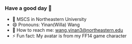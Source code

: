 ### Have a good day 👋

<!--
**wynwilla/wynwilla** is a ✨ _special_ ✨ repository because its `README.md` (this file) appears on your GitHub profile.

Here are some ideas to get you started:

- 🔭 I’m currently working on ...
- 🌱 I’m currently learning ...
- 👯 I’m looking to collaborate on ...
- 🤔 I’m looking for help with ...
- 💬 Ask me about ...
- 📫 How to reach me: ...
- 😄 Pronouns: ...
- ⚡ Fun fact: ...
-->

- 🔭 MSCS in Northeastern University
- 😄 Pronouns: Yinan(Willa) Wang
- 💬 How to reach me: wang.yinan3@northeastern.edu
- ⚡ Fun fact: My avatar is from my FF14 game character
